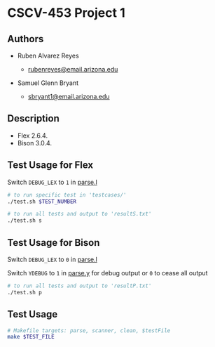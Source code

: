 # CSCV-453 Project 1

## Authors

* Ruben Alvarez Reyes
	* rubenreyes@email.arizona.edu

* Samuel Glenn Bryant
	* sbryant1@email.arizona.edu

## Description

* Flex 2.6.4.
* Bison 3.0.4.

## Test Usage for Flex

Switch `DEBUG_LEX` to `1` in [parse.l](parse.l)

```bash
# to run specific test in 'testcases/'
./test.sh $TEST_NUMBER

# to run all tests and output to 'resultS.txt'
./test.sh s
```

## Test Usage for Bison

Switch `DEBUG_LEX` to `0` in [parse.l](parse.l)

Switch `YDEBUG` to `1` in [parse.y](parse.y) for debug output or `0` to cease all output

```bash
# to run all tests and output to 'resultP.txt'
./test.sh p
```

## Test Usage

```bash
# Makefile targets: parse, scanner, clean, $testFile
make $TEST_FILE
```
